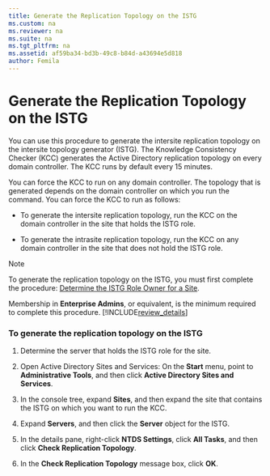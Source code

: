 ```yaml
---
title: Generate the Replication Topology on the ISTG
ms.custom: na
ms.reviewer: na
ms.suite: na
ms.tgt_pltfrm: na
ms.assetid: af59ba34-bd3b-49c8-b84d-a43694e5d818
author: Femila
---
```

# Generate the Replication Topology on the ISTG
  You can use this procedure to generate the intersite replication topology on the intersite topology generator \(ISTG\). The Knowledge Consistency Checker \(KCC\) generates the Active Directory replication topology on every domain controller. The KCC runs by default every 15 minutes.  
  
 You can force the KCC to run on any domain controller. The topology that is generated depends on the domain controller on which you run the command. You can force the KCC to run as follows:  
  
-   To generate the intersite replication topology, run the KCC on the domain controller in the site that holds the ISTG role.  
  
-   To generate the intrasite replication topology, run the KCC on any domain controller in the site that does not hold the ISTG role.  
  
> [!NOTE]  
>  To generate the replication topology on the ISTG, you must first complete the procedure: [Determine the ISTG Role Owner for a Site](../Topic/Determine-the-ISTG-Role-Owner-for-a-Site.md).  
  
 Membership in **Enterprise Admins**, or equivalent, is the minimum required to complete this procedure. [!INCLUDE[review_details](../Token/review_details_md.md)]  
  
### To generate the replication topology on the ISTG  
  
1.  Determine the server that holds the ISTG role for the site.  
  
2.  Open Active Directory Sites and Services: On the **Start** menu, point to **Administrative Tools**, and then click **Active Directory Sites and Services**.  
  
3.  In the console tree, expand **Sites**, and then expand the site that contains the ISTG on which you want to run the KCC.  
  
4.  Expand **Servers**, and then click the **Server** object for the ISTG.  
  
5.  In the details pane, right\-click **NTDS Settings**, click **All Tasks**, and then click **Check Replication Topology**.  
  
6.  In the **Check Replication Topology** message box, click **OK**.  
  
  